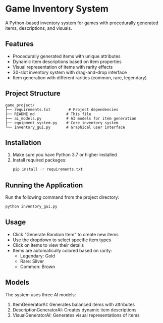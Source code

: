 # Game Inventory System

A Python-based inventory system for games with procedurally generated items, descriptions, and visuals.

## Features

- Procedurally generated items with unique attributes
- Dynamic item descriptions based on item properties
- Visual representation of items with rarity effects
- 30-slot inventory system with drag-and-drop interface
- Item generation with different rarities (common, rare, legendary)

## Project Structure

```
game_project/
├── requirements.txt        # Project dependencies
├── README.md              # This file
├── ai_models.py           # AI models for item generation
├── equipment_system.py    # Core inventory system
└── inventory_gui.py       # Graphical user interface
```

## Installation

1. Make sure you have Python 3.7 or higher installed
2. Install required packages:
   ```bash
   pip install -r requirements.txt
   ```

## Running the Application

Run the following command from the project directory:
```bash
python inventory_gui.py
```

## Usage

- Click "Generate Random Item" to create new items
- Use the dropdown to select specific item types
- Click on items to view their details
- Items are automatically colored based on rarity:
  - Legendary: Gold
  - Rare: Silver
  - Common: Brown

## Models

The system uses three AI models:
1. ItemGeneratorAI: Generates balanced items with attributes
2. DescriptionGeneratorAI: Creates dynamic item descriptions
3. VisualGeneratorAI: Generates visual representations of items 